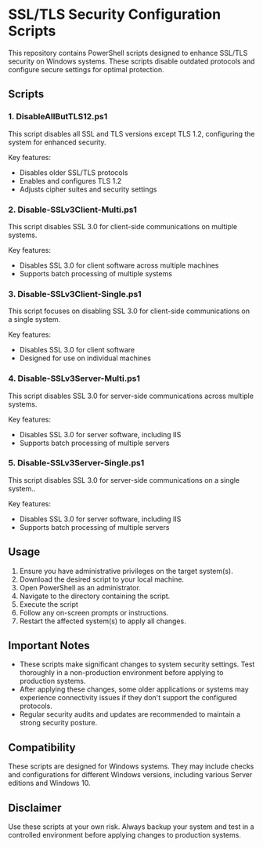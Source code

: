 # SSL/TLS Security Configuration Scripts

This repository contains PowerShell scripts designed to enhance SSL/TLS security on Windows systems. These scripts disable outdated protocols and configure secure settings for optimal protection.

## Scripts

### 1. DisableAllButTLS12.ps1

This script disables all SSL and TLS versions except TLS 1.2, configuring the system for enhanced security.

Key features:
- Disables older SSL/TLS protocols
- Enables and configures TLS 1.2
- Adjusts cipher suites and security settings

### 2. Disable-SSLv3Client-Multi.ps1

This script disables SSL 3.0 for client-side communications on multiple systems.

Key features:
- Disables SSL 3.0 for client software across multiple machines
- Supports batch processing of multiple systems

### 3. Disable-SSLv3Client-Single.ps1

This script focuses on disabling SSL 3.0 for client-side communications on a single system.

Key features:
- Disables SSL 3.0 for client software
- Designed for use on individual machines

### 4. Disable-SSLv3Server-Multi.ps1

This script disables SSL 3.0 for server-side communications across multiple systems.

Key features:
- Disables SSL 3.0 for server software, including IIS
- Supports batch processing of multiple servers

### 5. Disable-SSLv3Server-Single.ps1

This script disables SSL 3.0 for server-side communications on a single system..

Key features:
- Disables SSL 3.0 for server software, including IIS
- Supports batch processing of multiple servers

## Usage

1. Ensure you have administrative privileges on the target system(s).
2. Download the desired script to your local machine.
3. Open PowerShell as an administrator.
4. Navigate to the directory containing the script.
5. Execute the script
6. Follow any on-screen prompts or instructions.
7. Restart the affected system(s) to apply all changes.

## Important Notes

- These scripts make significant changes to system security settings. Test thoroughly in a non-production environment before applying to production systems.
- After applying these changes, some older applications or systems may experience connectivity issues if they don't support the configured protocols.
- Regular security audits and updates are recommended to maintain a strong security posture.

## Compatibility

These scripts are designed for Windows systems. They may include checks and configurations for different Windows versions, including various Server editions and Windows 10.

## Disclaimer

Use these scripts at your own risk. Always backup your system and test in a controlled environment before applying changes to production systems.

